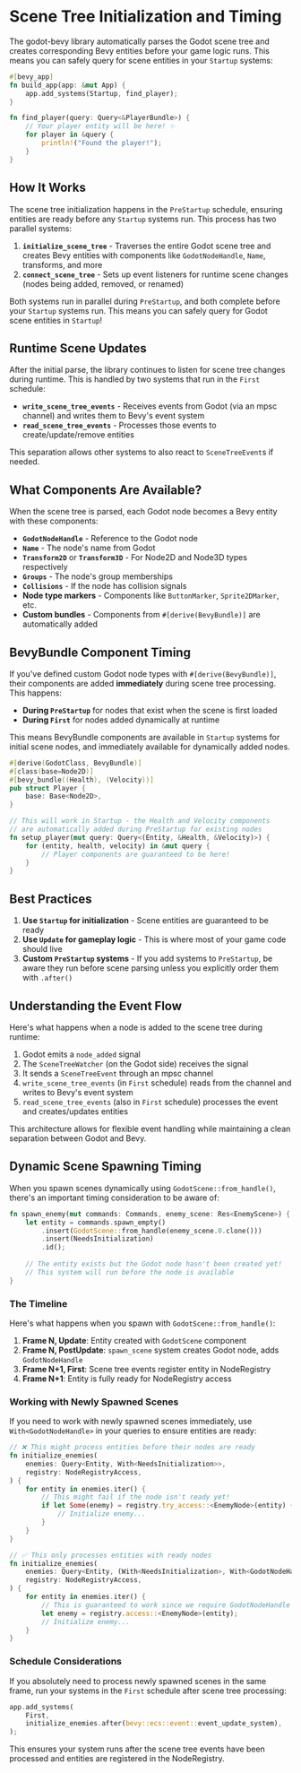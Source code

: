 # Scene Tree Initialization and Timing

The godot-bevy library automatically parses the Godot scene tree and creates corresponding Bevy entities before your game logic runs. This means you can safely query for scene entities in your `Startup` systems:

```rust
#[bevy_app]
fn build_app(app: &mut App) {
    app.add_systems(Startup, find_player);
}

fn find_player(query: Query<&PlayerBundle>) {
    // Your player entity will be here! ✨
    for player in &query {
        println!("Found the player!");
    }
}
```

## How It Works

The scene tree initialization happens in the `PreStartup` schedule, ensuring entities are ready before any `Startup` systems run. This process has two parallel systems:

1. **`initialize_scene_tree`** - Traverses the entire Godot scene tree and creates Bevy entities with components like `GodotNodeHandle`, `Name`, transforms, and more
2. **`connect_scene_tree`** - Sets up event listeners for runtime scene changes (nodes being added, removed, or renamed)

Both systems run in parallel during `PreStartup`, and both complete before your `Startup` systems run. This means you can safely query for Godot scene entities in `Startup`!

## Runtime Scene Updates

After the initial parse, the library continues to listen for scene tree changes during runtime. This is handled by two systems that run in the `First` schedule:

- **`write_scene_tree_events`** - Receives events from Godot (via an mpsc channel) and writes them to Bevy's event system
- **`read_scene_tree_events`** - Processes those events to create/update/remove entities

This separation allows other systems to also react to `SceneTreeEvent`s if needed.

## What Components Are Available?

When the scene tree is parsed, each Godot node becomes a Bevy entity with these components:

- **`GodotNodeHandle`** - Reference to the Godot node
- **`Name`** - The node's name from Godot
- **`Transform2D`** or **`Transform3D`** - For Node2D and Node3D types respectively
- **`Groups`** - The node's group memberships
- **`Collisions`** - If the node has collision signals
- **Node type markers** - Components like `ButtonMarker`, `Sprite2DMarker`, etc.
- **Custom bundles** - Components from `#[derive(BevyBundle)]` are automatically added

## BevyBundle Component Timing

If you've defined custom Godot node types with `#[derive(BevyBundle)]`, their components are added **immediately** during scene tree processing. This happens:

- **During `PreStartup`** for nodes that exist when the scene is first loaded
- **During `First`** for nodes added dynamically at runtime

This means BevyBundle components are available in `Startup` systems for initial scene nodes, and immediately available for dynamically added nodes.

```rust
#[derive(GodotClass, BevyBundle)]
#[class(base=Node2D)]
#[bevy_bundle((Health), (Velocity))]
pub struct Player {
    base: Base<Node2D>,
}

// This will work in Startup - the Health and Velocity components
// are automatically added during PreStartup for existing nodes
fn setup_player(mut query: Query<(Entity, &Health, &Velocity)>) {
    for (entity, health, velocity) in &mut query {
        // Player components are guaranteed to be here!
    }
}
```

## Best Practices

1. **Use `Startup` for initialization** - Scene entities are guaranteed to be ready
2. **Use `Update` for gameplay logic** - This is where most of your game code should live
3. **Custom `PreStartup` systems** - If you add systems to `PreStartup`, be aware they run before scene parsing unless you explicitly order them with `.after()`

## Understanding the Event Flow

Here's what happens when a node is added to the scene tree during runtime:

1. Godot emits a `node_added` signal
2. The `SceneTreeWatcher` (on the Godot side) receives the signal
3. It sends a `SceneTreeEvent` through an mpsc channel
4. `write_scene_tree_events` (in `First` schedule) reads from the channel and writes to Bevy's event system
5. `read_scene_tree_events` (also in `First` schedule) processes the event and creates/updates entities

This architecture allows for flexible event handling while maintaining a clean separation between Godot and Bevy.

## Dynamic Scene Spawning Timing

When you spawn scenes dynamically using `GodotScene::from_handle()`, there's an important timing consideration to be aware of:

```rust
fn spawn_enemy(mut commands: Commands, enemy_scene: Res<EnemyScene>) {
    let entity = commands.spawn_empty()
        .insert(GodotScene::from_handle(enemy_scene.0.clone()))
        .insert(NeedsInitialization)
        .id();
    
    // The entity exists but the Godot node hasn't been created yet!
    // This system will run before the node is available
}
```

### The Timeline

Here's what happens when you spawn with `GodotScene::from_handle()`:

1. **Frame N, Update**: Entity created with `GodotScene` component
2. **Frame N, PostUpdate**: `spawn_scene` system creates Godot node, adds `GodotNodeHandle`
3. **Frame N+1, First**: Scene tree events register entity in NodeRegistry
4. **Frame N+1**: Entity is fully ready for NodeRegistry access

### Working with Newly Spawned Scenes

If you need to work with newly spawned scenes immediately, use `With<GodotNodeHandle>` in your queries to ensure entities are ready:

```rust
// ❌ This might process entities before their nodes are ready
fn initialize_enemies(
    enemies: Query<Entity, With<NeedsInitialization>>,
    registry: NodeRegistryAccess,
) {
    for entity in enemies.iter() {
        // This might fail if the node isn't ready yet!
        if let Some(enemy) = registry.try_access::<EnemyNode>(entity) {
            // Initialize enemy...
        }
    }
}

// ✅ This only processes entities with ready nodes
fn initialize_enemies(
    enemies: Query<Entity, (With<NeedsInitialization>, With<GodotNodeHandle>)>,
    registry: NodeRegistryAccess,
) {
    for entity in enemies.iter() {
        // This is guaranteed to work since we require GodotNodeHandle
        let enemy = registry.access::<EnemyNode>(entity);
        // Initialize enemy...
    }
}
```

### Schedule Considerations

If you absolutely need to process newly spawned scenes in the same frame, run your systems in the `First` schedule after scene tree processing:

```rust
app.add_systems(
    First,
    initialize_enemies.after(bevy::ecs::event::event_update_system),
);
```

This ensures your system runs after the scene tree events have been processed and entities are registered in the NodeRegistry.